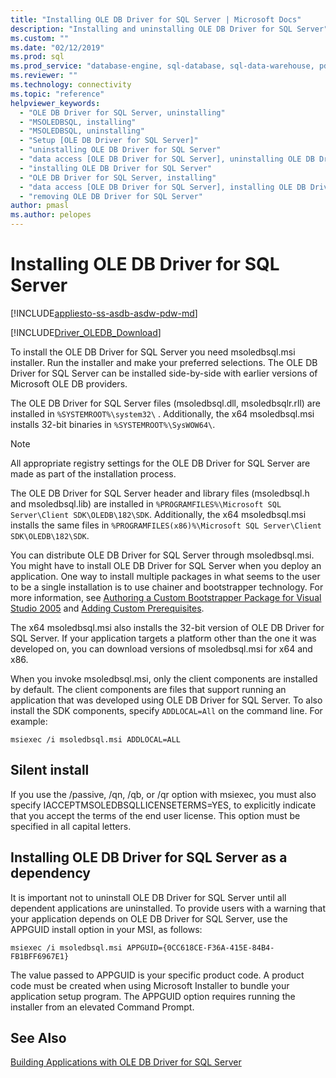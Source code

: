 ```yaml
---
title: "Installing OLE DB Driver for SQL Server | Microsoft Docs"
description: "Installing and uninstalling OLE DB Driver for SQL Server"
ms.custom: ""
ms.date: "02/12/2019"
ms.prod: sql
ms.prod_service: "database-engine, sql-database, sql-data-warehouse, pdw"
ms.reviewer: ""
ms.technology: connectivity
ms.topic: "reference"
helpviewer_keywords:
  - "OLE DB Driver for SQL Server, uninstalling"
  - "MSOLEDBSQL, installing"
  - "MSOLEDBSQL, uninstalling"
  - "Setup [OLE DB Driver for SQL Server]"
  - "uninstalling OLE DB Driver for SQL Server"
  - "data access [OLE DB Driver for SQL Server], uninstalling OLE DB Driver for SQL Server"
  - "installing OLE DB Driver for SQL Server"
  - "OLE DB Driver for SQL Server, installing"
  - "data access [OLE DB Driver for SQL Server], installing OLE DB Driver for SQL Server"
  - "removing OLE DB Driver for SQL Server"
author: pmasl
ms.author: pelopes
---
```

# Installing OLE DB Driver for SQL Server
[!INCLUDE[appliesto-ss-asdb-asdw-pdw-md](../../../includes/appliesto-ss-asdb-asdw-pdw-md.md)]

[!INCLUDE[Driver_OLEDB_Download](../../../includes/driver_oledb_download.md)]

To install the OLE DB Driver for SQL Server you need msoledbsql.msi installer.
Run the installer and make your preferred selections. The OLE DB Driver for SQL Server can be installed side-by-side with earlier versions of Microsoft OLE DB providers.

The OLE DB Driver for SQL Server files (msoledbsql.dll, msoledbsqlr.rll) are installed in `%SYSTEMROOT%\system32\` . Additionally, the x64 msoledbsql.msi installs 32-bit binaries in `%SYSTEMROOT%\SysWOW64\`.

> [!NOTE]  
> All appropriate registry settings for the OLE DB Driver for SQL Server are made as part of the installation process.  

The OLE DB Driver for SQL Server header and library files (msoledbsql.h and msoledbsql.lib) are installed in `%PROGRAMFILES%\Microsoft SQL Server\Client SDK\OLEDB\182\SDK`. Additionally, the x64 msoledbsql.msi installs the same files in `%PROGRAMFILES(x86)%\Microsoft SQL Server\Client SDK\OLEDB\182\SDK`.  

You can distribute OLE DB Driver for SQL Server through msoledbsql.msi. You might have to install OLE DB Driver for SQL Server when you deploy an application. One way to install multiple packages in what seems to the user to be a single installation is to use chainer and bootstrapper technology. For more information, see [Authoring a Custom Bootstrapper Package for Visual Studio 2005](https://go.microsoft.com/fwlink/?LinkId=115667) and [Adding Custom Prerequisites](https://go.microsoft.com/fwlink/?LinkId=115668).  
  
The x64 msoledbsql.msi also installs the 32-bit version of OLE DB Driver for SQL Server. If your application targets a platform other than the one it was developed on, you can download versions of msoledbsql.msi for x64 and x86.

When you invoke msoledbsql.msi, only the client components are installed by default. The client components are files that support running an application that was developed using OLE DB Driver for SQL Server. To also install the SDK components, specify `ADDLOCAL=All` on the command line. For example:  

`msiexec /i msoledbsql.msi ADDLOCAL=ALL`  

## Silent install  
 If you use the /passive, /qn, /qb, or /qr option with msiexec, you must also specify IACCEPTMSOLEDBSQLLICENSETERMS=YES, to explicitly indicate that you accept the terms of the end user license. This option must be specified in all capital letters.  

## Installing OLE DB Driver for SQL Server as a dependency  
It is important not to uninstall OLE DB Driver for SQL Server until all dependent applications are uninstalled. To provide users with a warning that your application depends on OLE DB Driver for SQL Server, use the APPGUID install option in your MSI, as follows:  

 `msiexec /i msoledbsql.msi APPGUID={0CC618CE-F36A-415E-84B4-FB1BFF6967E1}`  

The value passed to APPGUID is your specific product code. A product code must be created when using Microsoft Installer to bundle your application setup program.
The APPGUID option requires running the installer from an elevated Command Prompt.

## See Also  
 [Building Applications with OLE DB Driver for SQL Server](../../oledb/applications/building-applications-with-oledb-driver-for-sql-server.md)   

